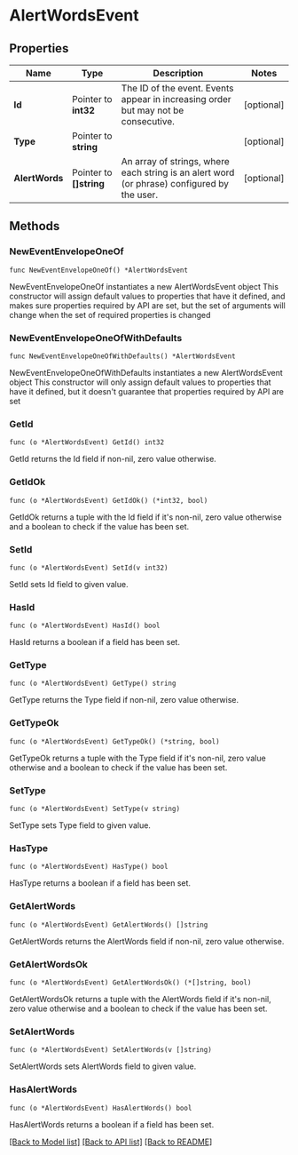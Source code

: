 # AlertWordsEvent

## Properties

Name | Type | Description | Notes
------------ | ------------- | ------------- | -------------
**Id** | Pointer to **int32** | The ID of the event. Events appear in increasing order but may not be consecutive.  | [optional] 
**Type** | Pointer to **string** |  | [optional] 
**AlertWords** | Pointer to **[]string** | An array of strings, where each string is an alert word (or phrase) configured by the user.  | [optional] 

## Methods

### NewEventEnvelopeOneOf

`func NewEventEnvelopeOneOf() *AlertWordsEvent`

NewEventEnvelopeOneOf instantiates a new AlertWordsEvent object
This constructor will assign default values to properties that have it defined,
and makes sure properties required by API are set, but the set of arguments
will change when the set of required properties is changed

### NewEventEnvelopeOneOfWithDefaults

`func NewEventEnvelopeOneOfWithDefaults() *AlertWordsEvent`

NewEventEnvelopeOneOfWithDefaults instantiates a new AlertWordsEvent object
This constructor will only assign default values to properties that have it defined,
but it doesn't guarantee that properties required by API are set

### GetId

`func (o *AlertWordsEvent) GetId() int32`

GetId returns the Id field if non-nil, zero value otherwise.

### GetIdOk

`func (o *AlertWordsEvent) GetIdOk() (*int32, bool)`

GetIdOk returns a tuple with the Id field if it's non-nil, zero value otherwise
and a boolean to check if the value has been set.

### SetId

`func (o *AlertWordsEvent) SetId(v int32)`

SetId sets Id field to given value.

### HasId

`func (o *AlertWordsEvent) HasId() bool`

HasId returns a boolean if a field has been set.

### GetType

`func (o *AlertWordsEvent) GetType() string`

GetType returns the Type field if non-nil, zero value otherwise.

### GetTypeOk

`func (o *AlertWordsEvent) GetTypeOk() (*string, bool)`

GetTypeOk returns a tuple with the Type field if it's non-nil, zero value otherwise
and a boolean to check if the value has been set.

### SetType

`func (o *AlertWordsEvent) SetType(v string)`

SetType sets Type field to given value.

### HasType

`func (o *AlertWordsEvent) HasType() bool`

HasType returns a boolean if a field has been set.

### GetAlertWords

`func (o *AlertWordsEvent) GetAlertWords() []string`

GetAlertWords returns the AlertWords field if non-nil, zero value otherwise.

### GetAlertWordsOk

`func (o *AlertWordsEvent) GetAlertWordsOk() (*[]string, bool)`

GetAlertWordsOk returns a tuple with the AlertWords field if it's non-nil, zero value otherwise
and a boolean to check if the value has been set.

### SetAlertWords

`func (o *AlertWordsEvent) SetAlertWords(v []string)`

SetAlertWords sets AlertWords field to given value.

### HasAlertWords

`func (o *AlertWordsEvent) HasAlertWords() bool`

HasAlertWords returns a boolean if a field has been set.


[[Back to Model list]](../README.md#documentation-for-models) [[Back to API list]](../README.md#documentation-for-api-endpoints) [[Back to README]](../README.md)


